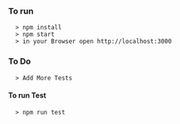 ### To run
```
  > npm install
  > npm start
  > in your Browser open http://localhost:3000
```

### To Do
```
  > Add More Tests
```

#### To run Test
```
  > npm run test
```

